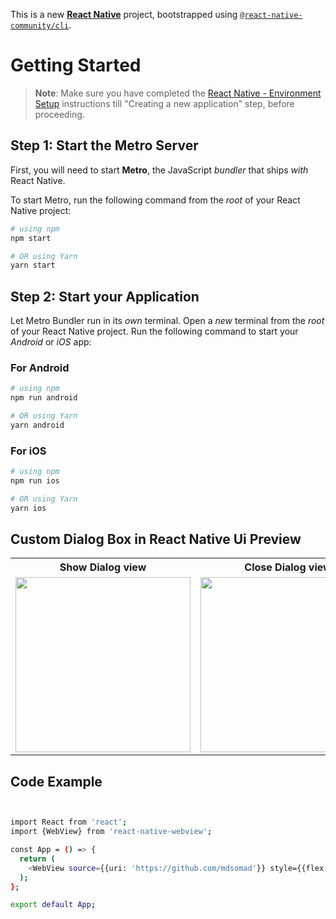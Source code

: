 This is a new [**React Native**](https://reactnative.dev) project, bootstrapped using [`@react-native-community/cli`](https://github.com/react-native-community/cli).

# Getting Started

> **Note**: Make sure you have completed the [React Native - Environment Setup](https://reactnative.dev/docs/environment-setup) instructions till "Creating a new application" step, before proceeding.

## Step 1: Start the Metro Server

First, you will need to start **Metro**, the JavaScript _bundler_ that ships _with_ React Native.

To start Metro, run the following command from the _root_ of your React Native project:

```bash
# using npm
npm start

# OR using Yarn
yarn start
```

## Step 2: Start your Application

Let Metro Bundler run in its _own_ terminal. Open a _new_ terminal from the _root_ of your React Native project. Run the following command to start your _Android_ or _iOS_ app:

### For Android

```bash
# using npm
npm run android

# OR using Yarn
yarn android
```

### For iOS

```bash
# using npm
npm run ios

# OR using Yarn
yarn ios
```

## Custom Dialog Box in React Native Ui Preview

<table>
  
  
<tr>                    
   
   <th>Show Dialog view</th>
   <th>Close Dialog view</th>

  
</tr>
  
  
  
  
<tr>
  
<td>

<img src="" width="280"/>

</td>
<td>

<img src="" width="280"/>

</td>



</table>







## Code Example

```bash


import React from 'react';
import {WebView} from 'react-native-webview';

const App = () => {
  return (
    <WebView source={{uri: 'https://github.com/mdsomad'}} style={{flex: 1}} />
  );
};

export default App;





```
